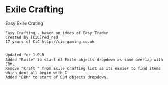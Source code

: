 # Exile Crafting
Easy Exile Crating 

	Easy Crafting - based on ideas of Easy Trader
	Created by [CiC]red_ned  
	17 years of CiC http://cic-gaming.co.uk


	Updated for 1.0.0
	Added "Exile" to start of Exile objects dropdown as some overlap with EBM.
	Remove "Craft " from Exile crafting list as its easier to find items which dont all begin with C.
	Added "EBM" to start of EBM objects dropdown.
